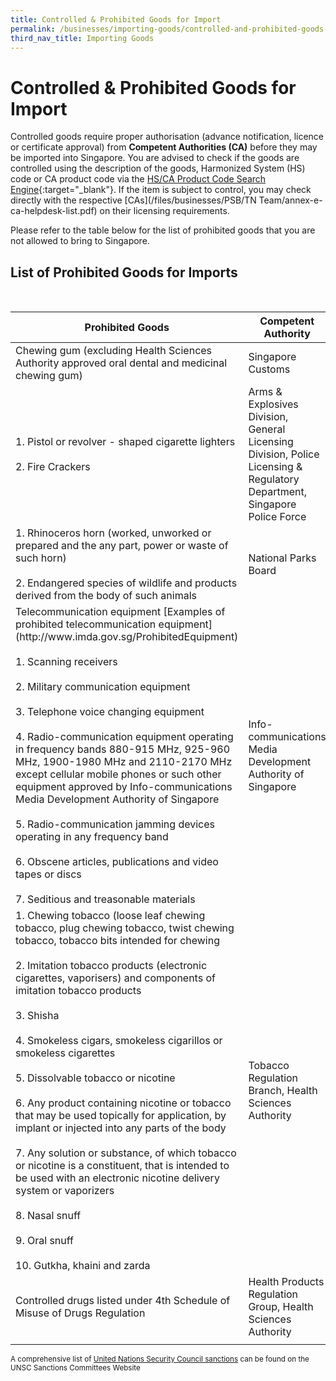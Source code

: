 ```yaml
---
title: Controlled & Prohibited Goods for Import
permalink: /businesses/importing-goods/controlled-and-prohibited-goods-for-import
third_nav_title: Importing Goods
---
```

# Controlled & Prohibited Goods for Import

Controlled goods require proper authorisation (advance notification, licence or certificate approval) from  **Competent Authorities (CA)**  before they may be imported into Singapore. You are advised to check if the goods are controlled using the description of the goods, Harmonized System (HS) code or CA product code via the [HS/CA Product Code Search Engine](https://www.tradenet.gov.sg/tradenet/portlets/search/searchHSCA/searchInitHSCA.do){:target="_blank"}. If the item is subject to control, you may check directly with the respective [CAs](/files/businesses/PSB/TN Team/annex-e-ca-helpdesk-list.pdf) on their licensing requirements.

Please refer to the table below for the list of prohibited goods that you are not allowed to bring to Singapore.

## List of Prohibited Goods for Imports


<table>
  <thead>
    <tr>
      <th>Prohibited Goods</th>
      <th>Competent Authority</th>
	</tr>
  </thead>
  <tbody>
    <tr>
			<td>Chewing gum (excluding Health Sciences Authority approved oral dental and medicinal chewing gum) </td>
      <td>Singapore Customs</td>
		</tr>
		<br>
    <tr>
			<td>1. Pistol or revolver - shaped cigarette lighters
			<br>
			<br>2. Fire Crackers</td>
      <td>Arms & Explosives Division, General Licensing Division, Police Licensing & Regulatory Department, Singapore Police Force</td>
    </tr>	
    <tr>
      <td>
1. Rhinoceros horn (worked, unworked or prepared and the any part, power or waste of such horn)
			<br>
				<br>
2. Endangered species of wildlife and products derived from the body of such animals</td>
      <td>National Parks Board</td>
    </tr>	
    <tr>
      <td>Telecommunication equipment
			[Examples of prohibited telecommunication equipment](http://www.imda.gov.sg/ProhibitedEquipment)
			<br>
      <br>
1.   Scanning receivers		
				<br>
				<br>
2.  Military communication equipment
				<br>
				<br>
3. Telephone voice changing equipment
				<br>
				<br>
4. Radio-communication equipment operating in frequency bands 880-915 MHz, 925-960 MHz, 1900-1980 MHz and 2110-2170 MHz except cellular mobile phones or such other equipment approved by Info-communications Media Development Authority of Singapore
				<br>
				<br>
5. Radio-communication jamming devices operating in any frequency band
				<br>
				<br>
6. Obscene articles, publications and video tapes or discs
				<br>
				<br>
7. Seditious and treasonable materials
			</td>
      <td>Info-communications Media Development Authority of Singapore</td>
		</tr>
    <tr>
			<td>
1. Chewing tobacco (loose leaf chewing tobacco, plug chewing tobacco, twist chewing tobacco, tobacco bits intended for chewing
			<br>
			<br>
2. Imitation tobacco products (electronic cigarettes, vaporisers) and components of imitation tobacco products
			<br>
			<br>
3. Shisha
			<br>
			<br>
4. Smokeless cigars, smokeless cigarillos or smokeless cigarettes
			<br>
			<br>
5. Dissolvable tobacco or nicotine
			<br>
			<br>
6. Any product containing nicotine or tobacco that may be used topically for application, by implant or injected into any parts of the body
			<br>
			<br>
7. Any solution or substance, of which tobacco or nicotine is a constituent, that is intended to be used with an electronic nicotine delivery system or vaporizers
			<br>
			<br>
8. Nasal snuff
			<br>
			<br>
9. Oral snuff
			<br>
			<br>
10. Gutkha, khaini and zarda			</td>
      <td>Tobacco Regulation Branch, Health Sciences Authority</td>
    </tr>   
	    <tr>
      <tr>
      <td>Controlled drugs listed under 4th Schedule of Misuse of Drugs Regulation</td>
      <td>Health Products Regulation Group, Health Sciences Authority</td>
		</tr><td></td>
		  </tbody>
</table> 

<sup>A comprehensive list of [United Nations Security Council sanctions](/businesses/united-nations-security-council-sanctions/) can be found on the UNSC Sanctions Committees Website